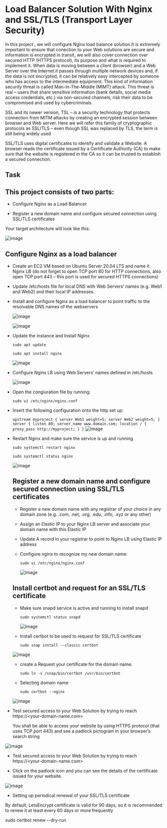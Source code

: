 # Load Balancer Solution With Nginx and SSL/TLS (Transport Layer Security)
 In this project , we will configure Nginx load balance solution.It is extremely important to ensure that conection to your Web solutions are secure and information is encrypted in transit, we will also cover connection over secured HTTP (HTTPS protocol), its purpose and what is required to implement it.
 When data is moving between a client (browser) and a Web Server over the Internet.it passes through multiple network devices and, if the data is not encrypted, it can be relatively easy intercepted by someone who has access to the intermediate equipment. This kind of information security threat is called Man-In-The-Middle (MIMT) attack.
 This threat is real – users that share sensitive information (bank details, social media access credentials, etc.) via non-secured channels, risk their data to be compromised and used by cybercriminals.

 SSL and its newer version, TSL – is a security technology that protects connection from MITM attacks by creating an encrypted session between browser and Web server. Here we will refer this family of cryptographic protocols as SSL/TLS – even though SSL was replaced by TLS, the term is still being widely used

SSL/TLS uses digital certificates to identify and validate a Website. A browser reads the certificate issued by a Certificate Authority (CA) to make sure that the website is registered in the CA so it can be trusted to establish a secured connection.

## Task

## This project consists of two parts:

* Configure Nginx as a Load Balancer
  
* Register a new domain name and configure secured connection using SSL/TLS certificates
  
Your target architecture will look like this:

![image](https://github.com/Mubarokahh/DevOps-Projects/assets/135038657/20754d9b-2824-4589-a412-e21c1476dfa9)

## Configure Nginx as a load balancer

* Create an EC2 VM based on Ubuntu Server 20.04 LTS and name it Nginx LB (do not forget to open TCP port 80 for HTTP connections, also open TCP port 443 – this port is used for secured HTTPS connections)
* Update /etc/hosts file for local DNS with Web Servers’ names (e.g. Web1 and Web2) and their local IP addresses.
* Install and configure Nginx as a load balancer to point traffic to the resolvable DNS names of the webservers

  ![image](https://github.com/Mubarokahh/DevOps-Projects/assets/135038657/0a0775ce-52bd-42c6-83e3-61cc08a159bd)

  ![image](https://github.com/Mubarokahh/DevOps-Projects/assets/135038657/d837f425-3a07-4009-bad1-ed56e9f36786)


* Update the instance and Install Nginx

  `sudo apt update`

  `sudo apt install nginx`

  ![image](https://github.com/Mubarokahh/DevOps-Projects/assets/135038657/3831f4cf-4068-44bf-bdfd-43afbd7146e5)

* Configure Nginx LB using Web Servers’ names defined in /etc/hosts

  ![image](https://github.com/Mubarokahh/DevOps-Projects/assets/135038657/e0c7a88d-09a5-4224-87ce-e4c3010f673b)


* Open the congiuration file by running:
    
    `sudo vi /etc/nginx/nginx.conf`

* Insert the following configuration onto the http set up:

   ` upstream myproject {
    server Web1 weight=5;
    server Web2 weight=5;
  }
server {
    listen 80;
    server_name www.domain.com;
    location / {
      proxy_pass http://myproject;
    }
  }
`
 ![image](https://github.com/Mubarokahh/DevOps-Projects/assets/135038657/371e56bf-b9f5-4174-99a2-db0d60fd77b1)

* Restart Nginx and make sure the service is up and running

   `sudo systemctl restart nginx`

   `sudo systemctl status nginx`

  ![image](https://github.com/Mubarokahh/DevOps-Projects/assets/135038657/cc392440-1ae4-4ba3-87f4-9d1a1653ded6)

  ## Register a new domain name and configure secured connection using SSL/TLS certificates

  * Register a new domain name with any registrar of your choice in any domain zone (e.g. .com, .net, .org, .edu, .info, .xyz or any other)
  * Assign an Elastic IP to your Nginx LB server and associate your domain name with this Elastic IP
  * Update A record in your registrar to point to Nginx LB using Elastic IP address
 
  * Configure nginx to recognize my new domain name:
    
     `sudo vi /etc/nginx/nginx.conf`
 
    ![image](https://github.com/Mubarokahh/DevOps-Projects/assets/135038657/96ac6a2d-d76d-4f44-8c39-0e806a114fb1)

  ## Install certbot and request for an SSL/TLS certificate

  * Make sure snapd service is active and running to install snapd
 
    `sudo systemctl status snapd`

    ![image](https://github.com/Mubarokahh/DevOps-Projects/assets/135038657/b316b56a-5c3c-4f23-9ba8-4ca5cd2fe2b0)
    
  * Install certbot to be  used to request for SSL/TLS certificate
    
    `sudo snap install --classic certbot`
    
   ![image](https://github.com/Mubarokahh/DevOps-Projects/assets/135038657/c9ec1b6a-ec06-49ee-a04d-3729e26de52a)

  * create a Request your certificate for the domain name.
 
    `sudo ln -s /snap/bin/certbot /usr/bin/certbot`

  * Selecting domain name

    `sudo certbot --nginx`

  ![image](https://github.com/Mubarokahh/DevOps-Projects/assets/135038657/ed3acc07-3f5f-4a41-a1be-cf815540f5a1)

 * Test secured access to your Web Solution by trying to reach https://<your-domain-name.com>

   You shall be able to access your website by using HTTPS protocol (that uses TCP port 443) and see a padlock pictogram in your browser’s search string

 ![image](https://github.com/Mubarokahh/DevOps-Projects/assets/135038657/9abf5ef6-3ee8-4517-b794-32e24c223952)

* Test secured access to your Web Solution by trying to reach https://<your-domain-name.com>

* Click on the padlock icon and you can see the details of the certificate issued for your website.

![image](https://github.com/Mubarokahh/DevOps-Projects/assets/135038657/753769cc-d455-4209-b7bb-cbf5ce30b322)

* Setting up periodical renewal of your SSL/TLS certificate

By default, LetsEncrypt certificate is valid for 90 days, so it is recommended to renew it at least every 60 days or more frequently

sudo certbot renew --dry-run










